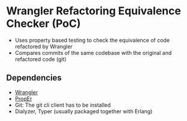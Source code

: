 # Wrangler Refactoring Equivalence Checker (PoC)

- Uses property based testing to check the equivalence of code refactored by Wrangler
- Compares commits of the same codebase with the original and refactored code (git)

## Dependencies

- [Wrangler](https://refactoringtools.github.io/docs/wrangler/)
- [PropEr](https://proper-testing.github.io/)
- Git: The git cli client has to be installed
- Dialyzer, Typer (usually packaged together with Erlang)
